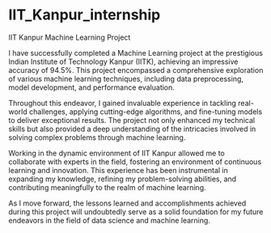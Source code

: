 # IIT_Kanpur_internship
IIT Kanpur Machine Learning Project

I have successfully completed a Machine Learning project at the prestigious Indian Institute of Technology Kanpur (IITK), achieving an impressive accuracy of 94.5%. This project encompassed a comprehensive exploration of various machine learning techniques, including data preprocessing, model development, and performance evaluation.

Throughout this endeavor, I gained invaluable experience in tackling real-world challenges, applying cutting-edge algorithms, and fine-tuning models to deliver exceptional results. The project not only enhanced my technical skills but also provided a deep understanding of the intricacies involved in solving complex problems through machine learning.

Working in the dynamic environment of IIT Kanpur allowed me to collaborate with experts in the field, fostering an environment of continuous learning and innovation. This experience has been instrumental in expanding my knowledge, refining my problem-solving abilities, and contributing meaningfully to the realm of machine learning.

As I move forward, the lessons learned and accomplishments achieved during this project will undoubtedly serve as a solid foundation for my future endeavors in the field of data science and machine learning.
